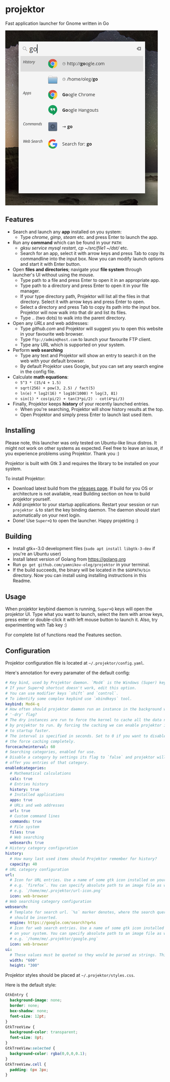 # projektor
Fast application launcher for Gnome written in Go

![Screenshot](/screenshots/04.png?raw=true)

## Features

* Search and launch any __app__ installed on you system:
  + Type _chrome_, _gimp_, _steam_ etc. and press Enter to launch the app.
* Run any __command__ which can be found in your `PATH`:
  + _gksu service mysql restart_, _cp ~/src/file1 ~/dst/_ etc.
  + Search for an app, select it with arrow keys and press Tab to copy its
    commandline into the input box. Now you can modify launch options and start
    it with Enter button.
* Open __files and directories__; navigate your __file system__ through launcher's
  UI without using the mouse.
  + Type path to a file and press Enter to open it in an appropriate app.
  + Type path to a directory and press Enter to open it in your file manager.
  + If your type directory path, Projektor will list all the files in that
    directory. Select it with arrow keys and press Enter to open.
  + Select a directory and press Tab to copy its path into the input box.
    Projektor will now walk into that dir and list its files.
  + Type .. (two dots) to walk into the parent directory.
* Open any _URLs_ and web addresses:
  + Type _github.com_ and Projektor will suggest you to open this website in your
    favourite web browser.
  + Type `ftp://admin@host.com` to launch your favourite FTP client.
  + Type any URL which is supported on your system.
* Perform __web searching__
  + Type any text and Projektor will show an entry to search it on the web with
    your default browser.
  + By default Projektor uses Google, but you can set any search engine in
    the config file.
* Calculate __math equations__:
  + `5^3 * (15/4 + 1.5)`
  + `sqrt(256) + pow(3, 2.5) / fact(5)`
  + `ln(e) * log2(16) * log10(1000) * log(3, 81)`
  + `sin(1) * cos(pi/2) + tan(3*pi/2) - cot(4*pi/3)`
* Finally, Projektor keeps __history__ of your recently launched entries.
  + When you're searching, Projektor will show history results at the top.
  + Open Projektor and simply press Enter to launch last used item.

## Installing

Please note, this launcher was only tested on Ubuntu-like linux distros. It might
not work on other systems as expected. Feel free to leave an issue, if you
experience problems using Projektor. Thank you :)

Projektor is built with Gtk 3 and requires the library to be installed on your system.

To install Projektor:

* Download latest build from the [releases page](https://github.com/yamnikov-oleg/projektor/releases).
  If build for you OS or architecture is not available, read Building section on
  how to build projektor yourself.
* Add projektor to your startup applications. Restart your session or run `projektor &` to start the
  key binding daemon. The daemon should start automatically on your next login.
* Done! Use `Super+Q` to open the launcher. Happy projekting :)

## Building

* Install gtk+-3.0 development files (`sudo apt install libgtk-3-dev` if you're an Ubuntu user)
* Install latest version of Golang from https://golang.org
* Run `go get github.com/yamnikov-oleg/projektor` in your terminal.
* If the build succeeds, the binary will be located in the `$GOPATH/bin` directory.
  Now you can install using installing instructions in this Readme.

## Usage

When projektor keybind daemon is running, `Super+Q` keys will open the projektor
UI. Type what you want to launch, select the item with arrow keys, press enter
or double-click it with left mouse button to launch it. Also, try experimenting
with Tab key :)

For complete list of functions read the Features section.

## Configuration

Projektor configuration file is located at `~/.projektor/config.yaml`.

Here's annotation for every paramater of the default config:

```yaml
# Key bind, used by Projektor daemon. `Mod4` is the Windows (Super) key.
# If your Super+Q shortcut doesn't work, edit this option.
# You can use modifier keys `shift` and `control`.
# To identify some complex keybind use `xbindkeys` tool.
keybind: Mod4-q
# How often should projektor daemon run an instance in the background with
# '-dry' flag?
# The dry instances are run to force the kernel to cache all the data needed
# by projektor to run. By forcing the caching we can enable projektor instances
# to startup faster.
# The interval is specified in seconds. Set to 0 if you want to disable
# the force caching completely.
forcecacheinterval: 60
# Searching categories, enabled for use.
# Disable a category by settings its flag to `false` and projektor will no longer
# offer you entries of that category.
enabledcategories:
  # Mathematical calculations
  calc: true
  # Entries history
  history: true
  # Installed applications
  apps: true
  # URLs and web addresses
  url: true
  # Custom command lines
  commands: true
  # File system
  files: true
  # Web searching
  websearch: true
# History category configuration
history:
  # How many last used items should Projektor remember for history?
  capacity: 40
# URL category configuration
url:
  # Icon for URL entries. Use a name of some gtk icon installed on your system,
  # e.g. `firefox`. You can specify absolute path to an image file as well,
  # e.g. `/home/me/.projektor/url-icon.png`
  icon: web-browser
# Web searching category configuration
websearch:
  # Template for search url. `%s` marker denotes, where the search query
  # should be inserted.
  engine: https://google.com/search?q=%s
  # Icon for web search entries. Use a name of some gtk icon installed
  # on your system. You can specify absolute path to an image file as well,
  # e.g. `/home/me/.projektor/google.png`
  icon: web-browser
ui:
  # These values must be quoted so they would be parsed as strings. This is required for future support of sizes proportional to screen size.
  width: "600"
  height: "300"
```

Projektor styles should be placed at `~/.projektor/styles.css`.

Here is the default style:

```css
GtkEntry {
  background-image: none;
  border: none;
  box-shadow: none;
  font-size: 12pt;
}
GtkTreeView {
  background-color: transparent;
  font-size: 8pt;
}
GtkTreeView:selected {
  background-color: rgba(0,0,0,0.1);
}
GtkTreeView.cell {
  padding: 6px 3px;
}
```


